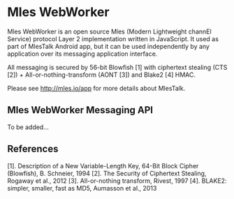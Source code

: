 # Mles WebWorker

Mles WebWorker is an open source Mles (Modern Lightweight channEl Service) protocol Layer 2 implementation written in JavaScript. It used as part of MlesTalk Android app, but it can be used independently by any application over its messaging application interface.

All messaging is secured by 56-bit Blowfish [1] with ciphertext stealing (CTS [2]) + All-or-nothing-transform (AONT [3]) and Blake2 [4] HMAC.

Please see http://mles.io/app for more details about MlesTalk.

## Mles WebWorker Messaging API

To be added...

## References

 [1]. Description of a New Variable-Length Key, 64-Bit Block Cipher (Blowfish), B. Schneier, 1994
 [2]. The Security of Ciphertext Stealing, Rogaway et al., 2012
 [3]. All-or-nothing transform, Rivest, 1997
 [4]. BLAKE2: simpler, smaller, fast as MD5, Aumasson et al., 2013
